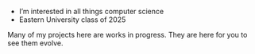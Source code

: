- I’m interested in all things computer science
- Eastern University class of 2025

Many of my projects here are works in progress. They are here for you to see them evolve.
<!---
evanjmcafee/evanjmcafee is a ✨ special ✨ repository because its `README.md` (this file) appears on your GitHub profile.
You can click the Preview link to take a look at your changes.
--->
